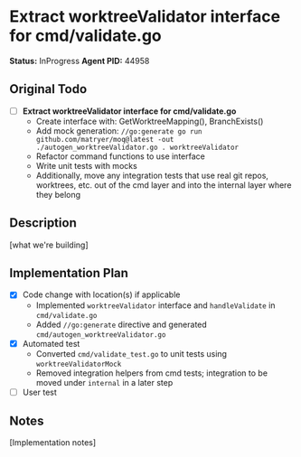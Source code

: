 # Extract worktreeValidator interface for cmd/validate.go
**Status:** InProgress
**Agent PID:** 44958

## Original Todo
 - [ ] **Extract worktreeValidator interface for cmd/validate.go**
   - Create interface with: GetWorktreeMapping(), BranchExists()
   - Add mock generation: `//go:generate go run github.com/matryer/moq@latest -out ./autogen_worktreeValidator.go . worktreeValidator`
   - Refactor command functions to use interface
   - Write unit tests with mocks
   - Additionally, move any integration tests that use real git repos, worktrees, etc. out of the cmd layer and into the internal layer where they belong
 

## Description
[what we're building]

## Implementation Plan
- [x] Code change with location(s) if applicable
  - Implemented `worktreeValidator` interface and `handleValidate` in `cmd/validate.go`
  - Added `//go:generate` directive and generated `cmd/autogen_worktreeValidator.go`
- [x] Automated test
  - Converted `cmd/validate_test.go` to unit tests using `worktreeValidatorMock`
  - Removed integration helpers from cmd tests; integration to be moved under `internal` in a later step
- [ ] User test

## Notes
[Implementation notes]
